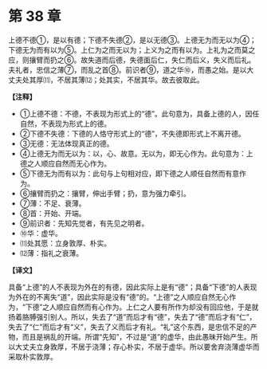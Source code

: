 # 第 38 章

上德不德①，是以有德；下德不失德②，是以无德③。上德无为而无以为④；下德无为而有以为⑤。上仁为之而无以为；上义为之而有以为。上礼为之而莫之应，则攘臂而扔之⑥。故失道而后德，失德面后仁，失仁而后义，失义而后礼。夫礼者，忠信之薄⑦，而乱之首⑧。前识者⑨，道之华⑩，而愚之始。是以大丈夫处其厚⑾，不居其薄⑿；处其实，不居其华。故去彼取此。

**【注释】**

- ①上德不德：不德，不表现为形式上的“德”。此句意为，具备上德的人，因任自然，不表现为形式上的德。
- ②下德不失德：下德的人恪守形式上的“德”，不失德即形式上不离开德。
- ③无德：无法体现真正的德。
- ④上德无为而无以为：以，心、故意。无以为，即无心作为。此句意为：上德之人顺应自然而无心作为。
- ⑤下德无为而有以为：此句与上句相对应，即下德之人顺任自然而有意作为。
- ⑥攘臂而扔之：攘臂，伸出手臂；扔，意为强力牵引。
- ⑦薄：不足、衰薄。
- ⑧首：开始、开端。
- ⑨前识者：先知先觉者，有先见之明者。
- ⑩华：虚华。
- ⑾处其愿：立身敦厚、朴实。
- ⑿薄：指礼之衰薄。

**【译文】**

具备“上德”的人不表现为外在的有德，因此实际上是有“德”；具备“下德”的人表现为外在的不离失“道”，因此实际是没有“德”的。“上德”之人顺应自然无心作为，“下德”之人顺应自然而有心作为。上仁之人要有所作为却没有回应他，于是就扬着胳膊强引别人。所以，失去了“道”而后才有“德”，失去了“德”而后才有“仁”，失去了“仁”而后才有“义”，失去了义而后才有礼。“礼”这个东西，是忠信不足的产物，而且是祸乱的开端。所谓“先知”，不过是“道”的虚华，由此愚昧开始产生。所以大丈夫立身敦厚，不居于浇薄；存心朴实，不居于虚华。所以要舍弃浇薄虚华而采取朴实敦厚。

